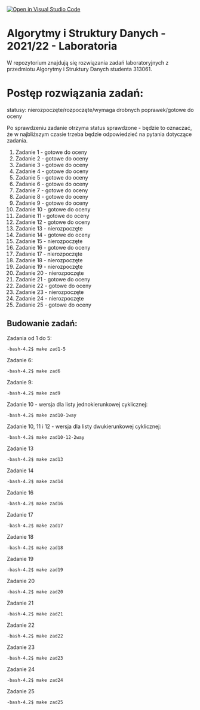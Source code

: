 [![Open in Visual Studio Code](https://classroom.github.com/assets/open-in-vscode-c66648af7eb3fe8bc4f294546bfd86ef473780cde1dea487d3c4ff354943c9ae.svg)](https://classroom.github.com/online_ide?assignment_repo_id=9034069&assignment_repo_type=AssignmentRepo)
# Algorytmy i Struktury Danych - 2021/22 - Laboratoria

W repozytorium znajdują się rozwiązania zadań laboratoryjnych z przedmiotu Algorytmy i Struktury Danych studenta 313061.

# Postęp rozwiązania zadań:

statusy: nierozpoczęte/rozpoczęte/wymaga drobnych poprawek/gotowe do oceny

Po sprawdzeniu zadanie otrzyma status sprawdzone - będzie to oznaczać, że w najbliższym czasie trzeba będzie odpowiedzieć na pytania dotyczące zadania.

1. Zadanie 1 - gotowe do oceny
2. Zadanie 2 - gotowe do oceny
3. Zadanie 3 - gotowe do oceny
4. Zadanie 4 - gotowe do oceny
5. Zadanie 5 - gotowe do oceny
6. Zadanie 6 - gotowe do oceny
7. Zadanie 7 - gotowe do oceny
8. Zadanie 8 - gotowe do oceny
9. Zadanie 9 - gotowe do oceny
10. Zadanie 10 - gotowe do oceny
11. Zadanie 11 - gotowe do oceny
12. Zadanie 12 - gotowe do oceny
13. Zadanie 13 - nierozpoczęte
14. Zadanie 14 - gotowe do oceny
15. Zadanie 15 - nierozpoczęte
16. Zadanie 16 - gotowe do oceny
17. Zadanie 17 - nierozpoczęte
18. Zadanie 18 - nierozpoczęte
19. Zadanie 19 - nierozpoczęte
20. Zadanie 20 - nierozpoczęte
21. Zadanie 21 - gotowe do oceny
22. Zadanie 22 - gotowe do oceny
23. Zadanie 23 - nierozpoczęte
24. Zadanie 24 - nierozpoczęte
25. Zadanie 25 - gotowe do oceny

## Budowanie zadań:
Zadania od 1 do 5:
```console
-bash-4.2$ make zad1-5
```
Zadanie 6: 
```console
-bash-4.2$ make zad6
```
Zadanie 9:
```console
-bash-4.2$ make zad9
```
Zadanie 10 - wersja dla listy jednokierunkowej cyklicznej:
```console
-bash-4.2$ make zad10-1way
```
Zadanie 10, 11 i 12 - wersja dla listy dwukierunkowej cyklicznej:
```console
-bash-4.2$ make zad10-12-2way
```
Zadanie 13
```console
-bash-4.2$ make zad13
```
Zadanie 14
```console
-bash-4.2$ make zad14
```
Zadanie 16
```console
-bash-4.2$ make zad16
```
Zadanie 17
```console
-bash-4.2$ make zad17
```
Zadanie 18
```console
-bash-4.2$ make zad18
```
Zadanie 19
```console
-bash-4.2$ make zad19
```
Zadanie 20
```console
-bash-4.2$ make zad20
```
Zadanie 21
```console
-bash-4.2$ make zad21
```
Zadanie 22
```console
-bash-4.2$ make zad22
```
Zadanie 23
```console
-bash-4.2$ make zad23
```
Zadanie 24
```console
-bash-4.2$ make zad24
```
Zadanie 25
```console
-bash-4.2$ make zad25
```
